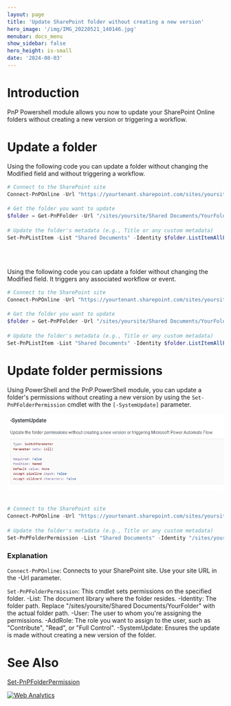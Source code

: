 ```yaml
---
layout: page
title: 'Update SharePoint folder without creating a new version'
hero_image: '/img/IMG_20220521_140146.jpg'
menubar: docs_menu
show_sidebar: false
hero_height: is-small
date: '2024-08-03'
---
```


# Introduction

PnP Powershell module allows you now to update your SharePoint Online folders without creating a new version or triggering a workflow.


# Update a folder

Using the following code you can update a folder without changing the Modified field and without triggering a workflow.

```powershell
# Connect to the SharePoint site
Connect-PnPOnline -Url "https://yourtenant.sharepoint.com/sites/yoursite" -Interactive

# Get the folder you want to update
$folder = Get-PnPFolder -Url "/sites/yoursite/Shared Documents/YourFolder"

# Update the folder's metadata (e.g., Title or any custom metadata)
Set-PnPListItem -List "Shared Documents" -Identity $folder.ListItemAllFields.Id -Values @{"Title"="New Folder Title"} -UpdateType UpdateOverwriteVersion
```

<br/><br/>

Using the following code you can update a folder without changing the Modified field. It triggers any associated workflow or event.

```powershell
# Connect to the SharePoint site
Connect-PnPOnline -Url "https://yourtenant.sharepoint.com/sites/yoursite" -Interactive

# Get the folder you want to update
$folder = Get-PnPFolder -Url "/sites/yoursite/Shared Documents/YourFolder"

# Update the folder's metadata (e.g., Title or any custom metadata)
Set-PnPListItem -List "Shared Documents" -Identity $folder.ListItemAllFields.Id -Values @{"Title"="New Folder Title"} -UpdateType SystemUpdate
```


# Update folder permissions

Using PowerShell and the PnP.PowerShell module, you can update a folder's permissions without creating a new version by using the `Set-PnPFolderPermission` cmdlet with the `[-SystemUpdate]` parameter.

<img src="/articles/images/systemupdate2.PNG">


```powershell

# Connect to the SharePoint site
Connect-PnPOnline -Url "https://yourtenant.sharepoint.com/sites/yoursite" -Interactive

# Update the folder's metadata (e.g., Title or any custom metadata)
Set-PnPFolderPermission -List "Shared Documents" -Identity "/sites/yoursite/Shared Documents/YourFolder" -User "user@domain.com" -AddRole "Contribute" -SystemUpdate
```

### Explanation

`Connect-PnPOnline`: Connects to your SharePoint site. Use your site URL in the -Url parameter.

`Set-PnPFolderPermission`: This cmdlet sets permissions on the specified folder.
-List: The document library where the folder resides.
-Identity: The folder path. Replace "/sites/yoursite/Shared Documents/YourFolder" with the actual folder path.
-User: The user to whom you're assigning the permissions.
-AddRole: The role you want to assign to the user, such as "Contribute", "Read", or "Full Control".
-SystemUpdate: Ensures the update is made without creating a new version of the folder.



# See Also

[Set-PnPFolderPermission](https://pnp.github.io/powershell/cmdlets/Set-PnPFolderPermission.html)


<!-- Default Statcounter code for SystemUpdateFolder
https://powershellscripts.github.io/articles/en/SharePointOnline/systemupdatefolder/
-->
<script type="text/javascript">
var sc_project=13025466; 
var sc_invisible=1; 
var sc_security="d1a2cfd0"; 
var sc_client_storage="disabled"; 
</script>
<script type="text/javascript"
src="https://www.statcounter.com/counter/counter.js"
async></script>
<noscript><div class="statcounter"><a title="Web Analytics"
href="https://statcounter.com/" target="_blank"><img
class="statcounter"
src="https://c.statcounter.com/13025466/0/d1a2cfd0/1/"
alt="Web Analytics"
referrerPolicy="no-referrer-when-downgrade"></a></div></noscript>
<!-- End of Statcounter Code -->